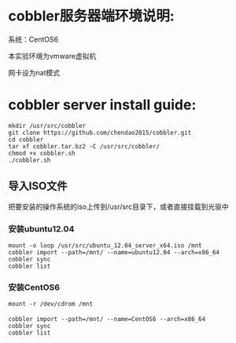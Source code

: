 # cobbler服务器端环境说明:
系统：CentOS6

本实验环境为vmware虚拟机

网卡设为nat模式

# cobbler server install guide:
`mkdir /usr/src/cobbler`<br>
`git clone https://github.com/chendao2015/cobbler.git`<br>
`cd cobbler`<br>
`tar xf cobbler.tar.bz2 -C /usr/src/cobbler/`<br>
`chmod +x cobbler.sh`<br>
`./cobbler.sh`<br>

## 导入ISO文件
把要安装的操作系统的iso上传到/usr/src目录下，或者直接挂载到光驱中

### 安装ubuntu12.04
`mount -o loop /usr/src/ubuntu_12.04_server_x64.iso /mnt`<br>
`cobbler import --path=/mnt/ --name=ubuntu12.04 --arch=x86_64`<br>
`cobbler sync`<br>
`cobbler list`<br>

### 安装CentOS6
`mount -r /dev/cdrom /mnt`<br><br>
`cobbler import --path=/mnt/ --name=CentOS6 --arch=x86_64`<br>
`cobbler sync`<br>
`cobbler list`<br>
